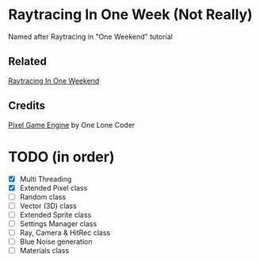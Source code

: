 # Raytracing In One Week (Not Really)
Named after Raytracing in "One Weekend" tutorial

## Related
[Raytracing In One Weekend](https://raytracing.github.io/books/RayTracingInOneWeekend.html)

## Credits
[Pixel Game Engine](https://github.com/OneLoneCoder/olcPixelGameEngine) by One Lone Coder

# TODO (in order)
- [x] Multi Threading
- [x] Extended Pixel class
- [ ] Random class
- [ ] Vector (3D) class
- [ ] Extended Sprite class
- [ ] Settings Manager class
- [ ] Ray, Camera & HitRec class
- [ ] Blue Noise generation
- [ ] Materials class